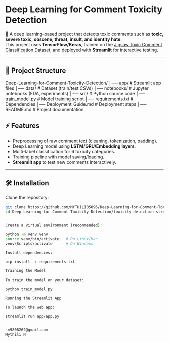 # Deep Learning for Comment Toxicity Detection  

🚀 A deep learning–based project that detects toxic comments such as **toxic, severe toxic, obscene, threat, insult, and identity hate**.  
This project uses **TensorFlow/Keras**, trained on the [Jigsaw Toxic Comment Classification Dataset](https://www.kaggle.com/c/jigsaw-toxic-comment-classification-challenge), and deployed with **Streamlit** for interactive testing.  

---

## 📂 Project Structure
Deep-Learning-for-Comment-Toxicity-Detection/
│── app/ # Streamlit app files
│── data/ # Dataset (train/test CSVs)
│── notebooks/ # Jupyter notebooks (EDA, experiments)
│── src/ # Python source code
│── train_model.py # Model training script
│── requirements.txt # Dependencies
│── Deployment_Guide.md # Deployment steps
│── README.md # Project documentation
## ⚡ Features
- Preprocessing of raw comment text (cleaning, tokenization, padding).  
- Deep Learning model using **LSTM/GRU/Embedding layers**.  
- Multi-label classification for 6 toxicity categories.  
- Training pipeline with model saving/loading.  
- **Streamlit app** to test new comments interactively.  

---

## 🛠 Installation  

Clone the repository:  
```bash
git clone https://github.com/MYTHILI05896/Deep-Learning-for-Comment-Toxicity-Detection.git
cd Deep-Learning-for-Comment-Toxicity-Detection/toxicity-detection-streamlit


Create a virtual environment (recommended):

python -m venv venv
source venv/bin/activate   # On Linux/Mac
venv\Scripts\activate      # On Windows

Install dependencies:

pip install -r requirements.txt

Training the Model

To train the model on your dataset:

python train_model.py

Running the Streamlit App

To launch the web app:

streamlit run app/app.py


-m9808262@gmail.com
Mythili N
